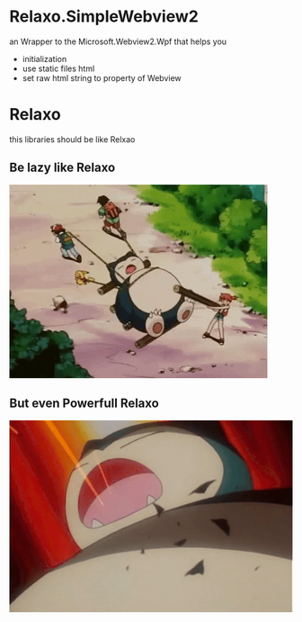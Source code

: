 # Relaxo.SimpleWebview2

an Wrapper to the Microsoft.Webview2.Wpf that helps you

* initialization
* use static files html
* set raw html string to property of Webview

# Relaxo
this libraries should be like Relxao
## Be lazy like Relaxo
![Lazy](./docu/img/LazyRelaxo.gif)

## But even Powerfull Relaxo
![powerfull](./docu/img/PowerRelaxo.gif)

